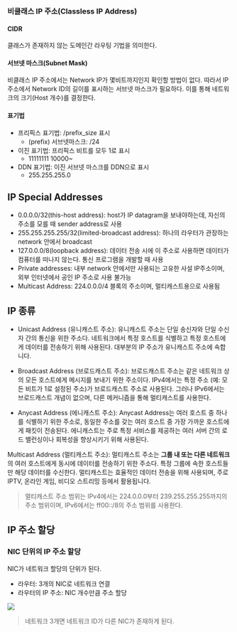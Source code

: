 ### 비클래스 IP 주소(Classless IP Address)
#### CIDR
클래스가 존재하지 않는 도메인간 라우팅 기법을 의미한다.
#### 서브넷 마스크(Subnet Mask)
비클래스 IP 주소에서는 Network IP가 몇비트까지인지 확인할 방법이 없다. 따라서 IP 주소에서 Network ID의 길이를 표시하는 서브넷 마스크가 필요하다. 이를 통해 네트워크의 크기(Host 개수)를 결정한다.


#### 표기법
- 프리픽스 표기법: /prefix_size 표시
  - (prefix) 서브넷마스크: /24
- 이진 표기법: 프리픽스 비트를 모두 1로 표시
  - 11111111 10000~
- DDN 표기법: 이진 서브넷 마스크를 DDN으로 표시
  - 255.255.255.0


## IP Special Addresses
- 0.0.0.0/32(this-host address): host가 IP datagram을 보내야하는데, 자신의 주소를 모를 때 sender address로 사용
- 255.255.255.255/32(limited-broadcast address): 하나의 라우터가 관장하는 network 안에서 broadcast
- 127.0.0.0/8(loopback address): 데이터 전송 시에 이 주소로 사용하면 데이터가 컴퓨터를 떠나지 않는다. 통신 프로그램을 개발할 때 사용
- Private addresses: 내부 network 안에서만 사용되는 고유한 사설 IP주소이며, 외부 인터넷에서 공인 IP 주소로 사용 불가능
- Multicast Address: 224.0.0.0/4 블록의 주소이며, 멀티캐스트용으로 사용됨


## IP 종류
- Unicast Address (유니캐스트 주소): 유니캐스트 주소는 단일 송신자와 단일 수신자 간의 통신을 위한 주소다. 네트워크에서 특정 호스트를 식별하고 특정 호스트에게 데이터를 전송하기 위해 사용된다. 대부분의 IP 주소가 유니캐스트 주소에 속합니다.

- Broadcast Address (브로드캐스트 주소): 브로드캐스트 주소는 같은 네트워크 상의 모든 호스트에게 메시지를 보내기 위한 주소이다. IPv4에서는 특정 주소 (예: 모든 비트가 1로 설정된 주소)가 브로드캐스트 주소로 사용된다. 그러나 IPv6에서는 브로드캐스트 개념이 없으며, 다른 메커니즘을 통해 멀티캐스트를 사용한다.

- Anycast Address (에니캐스트 주소): Anycast Address는 여러 호스트 중 하나를 식별하기 위한 주소로, 동일한 주소를 갖는 여러 호스트 중 가장 가까운 호스트에게 패킷이 전송된다. 에니캐스트는 주로 특정 서비스를 제공하는 여러 서버 간의 로드 밸런싱이나 회복성을 향상시키기 위해 사용된다.

Multicast Address (멀티캐스트 주소): 멀티캐스트 주소는 **그룹 내 또는 다른 네트워크**의 여러 호스트에게 동시에 데이터를 전송하기 위한 주소다. 특정 그룹에 속한 호스트들만 해당 데이터를 수신한다. 멀티캐스트는 효율적인 데이터 전송을 위해 사용되며, 주로 IPTV, 온라인 게임, 비디오 스트리밍 등에서 활용됩니다.
> 멀티캐스트 주소 범위는 IPv4에서는 224.0.0.0부터 239.255.255.255까지의 주소 범위이며, IPv6에서는 ff00::/8의 주소 범위를 사용한다.


## IP 주소 할당

### NIC 단위의 IP 주소 할당

NIC가 네트워크 할당의 단위가 된다.
- 라우터: 3개의 NIC로 네트워크 연결
- 라우터의 IP 주소: NIC 개수만큼 주소 할당


![](https://velog.velcdn.com/images/chocochip/post/a7c394c7-c12c-4a17-82b8-13e9f082de57/image.png)


> 네트워크 3개면 네트워크 ID가 다른 NIC가 존재하게 된다.

